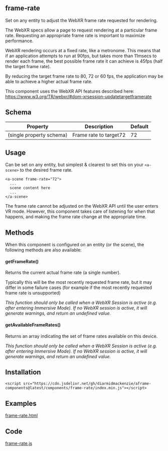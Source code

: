 ## frame-rate

Set on any entity to adjust the WebXR frame rate requested for rendering.

The WebXR specs allow a page to request rendering at a particular frame rate.  Requesting an appropriate frame rate is important to maximize performance.

WebXR rendering occurs at a fixed rate, like a metronome.  This means that if an application attempts to run at 90fps, but takes more than 11msecs to render each frame, the best possible frame rate it can achieve is 45fps (half the target frame rate).

By reducing the target frame rate to 80, 72 or 60 fps, the application may be able to achieve a higher actual frame rate.

This component uses the WebXR API features described here: https://www.w3.org/TR/webxr/#dom-xrsession-updatetargetframerate


## Schema

| Property                 | Description            | Default |
| ------------------------ | ---------------------- | ------- |
| (single property schema) | Frame rate to target72 | 72      |



## Usage

Can be set on any entity, but simplest & clearest to set this on your `<a-scene>` to the desired frame rate.

```
<a-scene frame-rate="72">
  ...
  scene content here
  ...
</a-scene>
```

The frame rate cannot be adjusted on the WebXR API until the user enters VR mode.  However, this component takes care of listening for when that happens, and making the frame rate change at the appropriate time.



## Methods

When this component is configured on an entity (or the scene), the following methods are also available:

#### getFrameRate()

Returns the current actual frame rate (a single number).

Typically this will be the most recently requested frame rate, but it may differ in some failure cases (for example if the most recently requested frame rate is unsupported)

*This function should only be called when a WebXR Session is active (e.g. after entering Immersive Mode).  If no WebXR session is active, it will generate warnings, and return an undefined value.*

#### getAvailableFrameRates()

Returns an array indicating the set of frame rates available on this device.

*This function should only be called when a WebXR Session is active (e.g. after entering Immersive Mode).  If no WebXR session is active, it will generate warnings, and return an undefined value.*



## Installation

```
<script src="https://cdn.jsdelivr.net/gh/diarmidmackenzie/aframe-components@latest/components/frame-rate/index.min.js"></script>
```



## Examples

[frame-rate.html](https://diarmidmackenzie.github.io/aframe-components/component-usage/frame-rate.html)



## Code

  [frame-rate.js](https://github.com/diarmidmackenzie/aframe-components/blob/main/components/frame-rate/index.js)